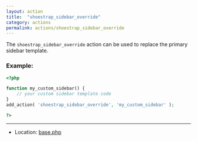 ```yaml
---
layout: action
title:  "shoestrap_sidebar_override"
category: actions
permalink: actions/shoestrap_sidebar_override
---
```


The `shoestrap_sidebar_override` action can be used to replace the primary sidebar template.

### Example:
```php
<?php

function my_custom_sidebar() {
	// your custom sidebar template code
}
add_action( 'shoestrap_sidebar_override', 'my_custom_sidebar' );

?>
```

<hr>

* Location: [base.php](https://github.com/shoestrap/shoestrap/blob/master/base.php)